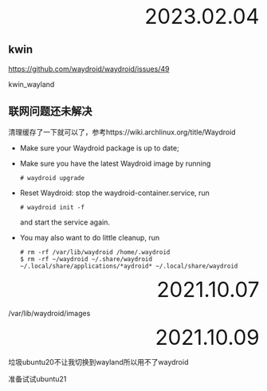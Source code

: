 <div style="text-align:right; font-size:3em;">2023.02.04</div>

## kwin

https://github.com/waydroid/waydroid/issues/49

kwin_wayland

## 联网问题还未解决

清理缓存了一下就可以了，参考https://wiki.archlinux.org/title/Waydroid

* Make sure your Waydroid package is up to date;
* Make sure you have the latest Waydroid image by running

  ```
  # waydroid upgrade
  ```
* Reset Waydroid: stop the waydroid-container.service, run

  ```
  # waydroid init -f
  ```

  and start the service again.

* You may also want to do little cleanup, run

  ```
  # rm -rf /var/lib/waydroid /home/.waydroid
  $ rm -rf ~/waydroid ~/.share/waydroid ~/.local/share/applications/*aydroid* ~/.local/share/waydroid
  ```

<div style="text-align:right; font-size:3em;">2021.10.07</div>

/var/lib/waydroid/images

<div style="text-align:right; font-size:3em;">2021.10.09</div>

垃圾ubuntu20不让我切换到wayland所以用不了waydroid

准备试试ubuntu21
